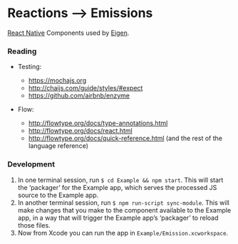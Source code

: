 # Reactions ⟶ Emissions

[React Native] Components used by [Eigen].

[React Native]: http://facebook.github.io/react-native/
[Eigen]: https://github.com/artsy/eigen

### Reading

* Testing:
  - https://mochajs.org
  - http://chaijs.com/guide/styles/#expect
  - https://github.com/airbnb/enzyme

* Flow:
  - http://flowtype.org/docs/type-annotations.html
  - http://flowtype.org/docs/react.html
  - http://flowtype.org/docs/quick-reference.html (and the rest of the language reference)

### Development

1. In one terminal session, run `$ cd Example && npm start`. This will start the
   ‘packager’ for the Example app, which serves the processed JS source to the
   Example app.
2. In another terminal session, run `$ npm run-script sync-module`. This will
   make changes that you make to the component available to the Example app, in
   a way that will trigger the Example app’s ‘packager’ to reload those files.
3. Now from Xcode you can run the app in `Example/Emission.xcworkspace`.
